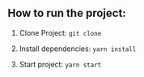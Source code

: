 ## How to run the project:

1. Clone Project: `git clone  `

2. Install dependencies: `yarn install `

3. Start project: `yarn start`

